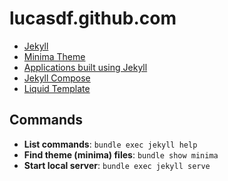# lucasdf.github.com

- [Jekyll](https://jekyllrb.com/docs/home/)  
- [Minima Theme](https://github.com/jekyll/minima)
- [Applications built using Jekyll](https://github.com/jekyll/jekyll/wiki/sites)
- [Jekyll Compose](https://github.com/jekyll/jekyll-compose)
- [Liquid Template](https://shopify.github.io/liquid/)

## Commands
- **List commands**: ```bundle exec jekyll help```
- **Find theme (minima) files**: ```bundle show minima```
- **Start local server**: ```bundle exec jekyll serve```
